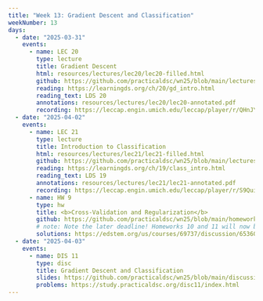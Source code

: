 ```yaml
---
title: "Week 13: Gradient Descent and Classification"
weekNumber: 13
days:
  - date: "2025-03-31"
    events:
      - name: LEC 20
        type: lecture
        title: Gradient Descent
        html: resources/lectures/lec20/lec20-filled.html
        github: https://github.com/practicaldsc/wn25/blob/main/lectures/lec20/
        reading: https://learningds.org/ch/20/gd_intro.html
        reading_text: LDS 20
        annotations: resources/lectures/lec20/lec20-annotated.pdf
        recording: https://leccap.engin.umich.edu/leccap/player/r/QHnJYd
  - date: "2025-04-02"
    events:
      - name: LEC 21
        type: lecture
        title: Introduction to Classification
        html: resources/lectures/lec21/lec21-filled.html
        github: https://github.com/practicaldsc/wn25/blob/main/lectures/lec21/
        reading: https://learningds.org/ch/19/class_intro.html
        reading_text: LDS 19
        annotations: resources/lectures/lec21/lec21-annotated.pdf
        recording: https://leccap.engin.umich.edu/leccap/player/r/S9Quiy
      - name: HW 9
        type: hw
        title: <b>Cross-Validation and Regularization</b>
        github: https://github.com/practicaldsc/wn25/blob/main/homeworks/hw09/hw09.ipynb
        # note: Note the later deadline! Homeworks 10 and 11 will now be due on Fridays.
        solutions: https://edstem.org/us/courses/69737/discussion/6536012
  - date: "2025-04-03"
    events:
      - name: DIS 11
        type: disc
        title: Gradient Descent and Classification
        slides: https://github.com/practicaldsc/wn25/blob/main/discussions/disc11/disc11.ipynb
        problems: https://study.practicaldsc.org/disc11/index.html
---
```

